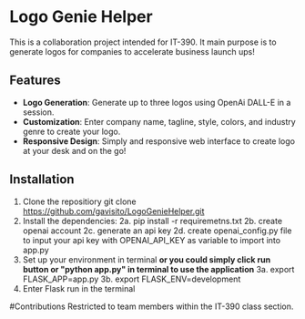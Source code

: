 # Logo Genie Helper

This is a collaboration project intended for IT-390. It main purpose is to generate logos for companies to accelerate business launch ups!

## Features

- **Logo Generation**: Generate up to three logos using OpenAi DALL-E in a session.
- **Customization**: Enter company name, tagline, style, colors, and industry genre to create your logo.
- **Responsive Design**: Simply and responsive web interface to create logo at your desk and on the go!

## Installation
1. Clone the repositiory
git clone https://github.com/gavisito/LogoGenieHelper.git
2. Install the dependencies:
    2a. pip install -r requiremetns.txt
    2b. create openai account
    2c. generate an api key
    2d. create openai_config.py file to input your api key with OPENAI_API_KEY as variable to import into app.py
3. Set up your environment in terminal
 **or you could simply click run button or "python app.py" in terminal to use the application**
    3a. export FLASK_APP=app.py
    3b. export FLASK_ENV=development
4. Enter Flask run in the terminal

#Contributions
Restricted to team members within the IT-390 class section.

